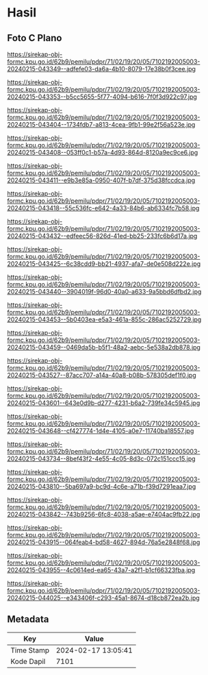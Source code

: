 # Hasil

## Foto C Plano

https://sirekap-obj-formc.kpu.go.id/62b9/pemilu/pdpr/71/02/19/20/05/7102192005003-20240215-043349--adfefe03-da6a-4b10-8079-17e38b0f3cee.jpg

https://sirekap-obj-formc.kpu.go.id/62b9/pemilu/pdpr/71/02/19/20/05/7102192005003-20240215-043353--b5cc5655-5f77-4094-b616-7f0f3d922c97.jpg

https://sirekap-obj-formc.kpu.go.id/62b9/pemilu/pdpr/71/02/19/20/05/7102192005003-20240215-043404--1734fdb7-a813-4cea-9fb1-99e2f56a523e.jpg

https://sirekap-obj-formc.kpu.go.id/62b9/pemilu/pdpr/71/02/19/20/05/7102192005003-20240215-043408--053ff0c1-b57a-4d93-864d-8120a9ec9ce6.jpg

https://sirekap-obj-formc.kpu.go.id/62b9/pemilu/pdpr/71/02/19/20/05/7102192005003-20240215-043411--e9b3e85a-0950-407f-b7df-375d38fccdca.jpg

https://sirekap-obj-formc.kpu.go.id/62b9/pemilu/pdpr/71/02/19/20/05/7102192005003-20240215-043418--55c536fc-e642-4a33-84b6-ab6334fc7b58.jpg

https://sirekap-obj-formc.kpu.go.id/62b9/pemilu/pdpr/71/02/19/20/05/7102192005003-20240215-043432--edfeec56-826d-41ed-bb25-233fc6b6d17a.jpg

https://sirekap-obj-formc.kpu.go.id/62b9/pemilu/pdpr/71/02/19/20/05/7102192005003-20240215-043425--6c38cdd9-bb21-4937-afa7-de0e508d222e.jpg

https://sirekap-obj-formc.kpu.go.id/62b9/pemilu/pdpr/71/02/19/20/05/7102192005003-20240215-043440--3904019f-96d0-40a0-a633-9a5bbd6dfbd2.jpg

https://sirekap-obj-formc.kpu.go.id/62b9/pemilu/pdpr/71/02/19/20/05/7102192005003-20240215-043453--5b0403ea-e5a3-461a-855c-286ac5252729.jpg

https://sirekap-obj-formc.kpu.go.id/62b9/pemilu/pdpr/71/02/19/20/05/7102192005003-20240215-043459--0469da5b-b5f1-48a2-aebc-5e538a2db878.jpg

https://sirekap-obj-formc.kpu.go.id/62b9/pemilu/pdpr/71/02/19/20/05/7102192005003-20240215-043527--87acc707-a14a-40a8-b08b-578305def1f0.jpg

https://sirekap-obj-formc.kpu.go.id/62b9/pemilu/pdpr/71/02/19/20/05/7102192005003-20240215-043601--643e0d9b-d277-4231-b6a2-739fe34c5945.jpg

https://sirekap-obj-formc.kpu.go.id/62b9/pemilu/pdpr/71/02/19/20/05/7102192005003-20240215-043648--cf427774-1d4e-4105-a0e7-11740ba18557.jpg

https://sirekap-obj-formc.kpu.go.id/62b9/pemilu/pdpr/71/02/19/20/05/7102192005003-20240215-043734--8bef43f2-4e55-4c05-8d3c-072c151ccc15.jpg

https://sirekap-obj-formc.kpu.go.id/62b9/pemilu/pdpr/71/02/19/20/05/7102192005003-20240215-043810--5ba697a9-bc9d-4c6e-a71b-f39d7291eaa7.jpg

https://sirekap-obj-formc.kpu.go.id/62b9/pemilu/pdpr/71/02/19/20/05/7102192005003-20240215-043842--743b9256-6fc8-4038-a5ae-e7404ac9fb22.jpg

https://sirekap-obj-formc.kpu.go.id/62b9/pemilu/pdpr/71/02/19/20/05/7102192005003-20240215-043915--064feab4-bd58-4627-894d-76a5e2848f68.jpg

https://sirekap-obj-formc.kpu.go.id/62b9/pemilu/pdpr/71/02/19/20/05/7102192005003-20240215-043955--4c0614ed-ea65-43a7-a2f1-b1cf66323fba.jpg

https://sirekap-obj-formc.kpu.go.id/62b9/pemilu/pdpr/71/02/19/20/05/7102192005003-20240215-044025--e343406f-c293-45a1-8674-d18cb872ea2b.jpg


## Metadata

| Key        | Value               |
| ---------- | ------------------- |
| Time Stamp | 2024-02-17 13:05:41 |
| Kode Dapil | 7101                |



